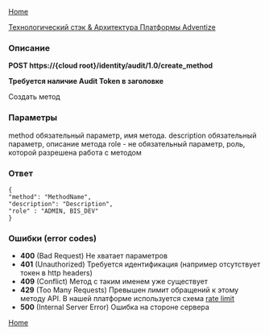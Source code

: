 [Home](../README.md)

[Технологический стэк & Архитектура Платформы Adventize](https://github.com/WiseWaveCorporationLimited/platform-architecture/blob/master/README.md)

### Описание


**POST   https://{cloud root}/identity/audit/1.0/create_method**

**Требуется наличие Audit Token в заголовке**

Создать метод

### Параметры

method обязательный параметр, имя метода.
description обязательный параметр, описание метода
role - не обязательный параметр, роль, которой разрешена работа с методом


### Ответ
````
{
"method": "MethodName",
"description": "Description",
"role" : "ADMIN, BIS_DEV"
}
````
### Ошибки (error codes)

* **400** (Bad Request) Не хватает параметров
* **401** (Unauthorized) Требуется идентификация (например отсутствует токен в http headers)
* **409** (Conflict) Метод с таким именем уже существует
* **429** (Too Many Requests) Превышен лимит обращений к этому методу API. В нашей платформе используется схема [rate limit](http://en.wikipedia.org/wiki/Rate_limiting)
* **500** (Internal Server Error) Ошибка на стороне сервера


[Home](../README.md)
